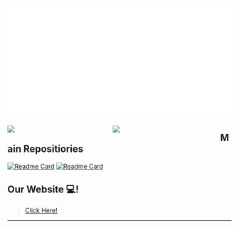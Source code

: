 ![](./animation.svg)

<img align="left" width="47%" src="https://github-readme-stats.vercel.app/api?username=GearGrindersRobotics&show_icons=true&theme=discord_old_blurple"/>

<img  align="left" width="48%" src="https://github-readme-stats.vercel.app/api/top-langs/?username=GearGrindersRobotics&theme=discord_old_blurple&layout=compact" />


## Main Repositiories
[![Readme Card](https://github-readme-stats.vercel.app/api/pin/?username=GearGrindersRobotics&theme=discord_old_blurple&repo=2022--Gear-Grinders-Robotics-Repo)]()
[![Readme Card](https://github-readme-stats.vercel.app/api/pin/?username=GearGrindersRobotics&theme=discord_old_blurple&repo=VEX-V5-2021)]()

## Our Website 💻!

> [Click Here!](http://geargrinders.tech) 

---
